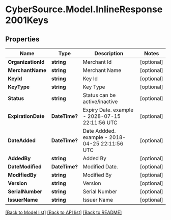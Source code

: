 # CyberSource.Model.InlineResponse2001Keys
## Properties

Name | Type | Description | Notes
------------ | ------------- | ------------- | -------------
**OrganizationId** | **string** | Merchant Id | [optional] 
**MerchantName** | **string** | Merchant Name | [optional] 
**KeyId** | **string** | Key Id | [optional] 
**KeyType** | **string** | Key Type | [optional] 
**Status** | **string** | Status can be active/inactive | [optional] 
**ExpirationDate** | **DateTime?** | Expiry Date. example - 2028-07-15 22:11:56 UTC | [optional] 
**DateAdded** | **DateTime?** | Date Addded. example - 2018-04-25 22:11:56 UTC | [optional] 
**AddedBy** | **string** | Added By | [optional] 
**DateModified** | **DateTime?** | Modified Date. | [optional] 
**ModifiedBy** | **string** | Modified By | [optional] 
**Version** | **string** | Version | [optional] 
**SerialNumber** | **string** | Serial Number | [optional] 
**IssuerName** | **string** | Issuer Name | [optional] 

[[Back to Model list]](../README.md#documentation-for-models) [[Back to API list]](../README.md#documentation-for-api-endpoints) [[Back to README]](../README.md)

